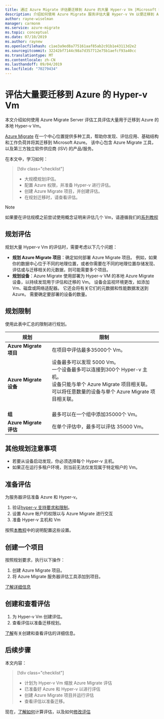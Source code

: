 ```yaml
---
title: 通过 Azure Migrate 评估要迁移到 Azure 的大量 Hyper-v Vm |Microsoft Docs
description: 介绍如何使用 Azure Migrate 服务评估大量 Hyper-v Vm 以便迁移到 Azure。
author: rayne-wiselman
manager: carmonm
ms.service: azure-migrate
ms.topic: conceptual
ms.date: 07/10/2019
ms.author: raynew
ms.openlocfilehash: c1ae3a9ed8a775161aaf85ab2c91b1e43113d2e2
ms.sourcegitcommit: 32242bf7144c98a7d357712e75b1aefcf93a40cc
ms.translationtype: MT
ms.contentlocale: zh-CN
ms.lasthandoff: 09/04/2019
ms.locfileid: "70279434"
---
```

# <a name="assess-large-numbers-of-hyper-v-vms-for-migration-to-azure"></a>评估大量要迁移到 Azure 的 Hyper-v Vm

本文介绍如何使用 Azure Migrate Server 评估工具评估大量用于迁移到 Azure 的本地 Hyper-v Vm。

[Azure Migrate](migrate-services-overview.md) 在一个中心位置提供多种工具，帮助你发现、评估应用、基础结构和工作负荷并将其迁移到 Microsoft Azure。 该中心包含 Azure Migrate 工具，以及第三方独立软件供应商 (ISV) 的产品/服务。 


在本文中，学习如何：
> [!div class="checklist"]
> * 大规模规划评估。
> * 配置 Azure 权限，并准备 Hyper-v 进行评估。
> * 创建 Azure Migrate 项目，并创建评估。
> * 在规划迁移时，请查看评估。


> [!NOTE]
> 如果要在评估规模之前尝试使用概念证明来评估几个 Vm，请遵循我们的[系列教程](tutorial-prepare-hyper-v.md)

## <a name="plan-for-assessment"></a>规划评估

规划大量 Hyper-v Vm 的评估时，需要考虑以下几个问题：

- **规划 Azure Migrate 项目**：确定如何部署 Azure Migrate 项目。 例如，如果你的数据中心位于不同的地理位置，或者你需要在不同的地理位置存储发现、评估或与迁移相关的元数据，则可能需要多个项目。
- **规划设备**：Azure Migrate 使用部署为 Hyper-v VM 的本地 Azure Migrate 设备，以持续发现用于评估和迁移的 Vm。 设备会监视环境更改，如添加 Vm、磁盘或网络适配器。 它还会将有关它们的元数据和性能数据发送到 Azure。 需要确定要部署的设备的数量。


## <a name="planning-limits"></a>规划限制
 
使用此表中汇总的限制进行规划。

**规划** | **限制**
--- | --- 
**Azure Migrate 项目** | 在项目中评估最多35000个 Vm。
**Azure Migrate 设备** | 设备最多可以发现 5000 Vm。<br/> 一个设备最多可以连接到300个 Hyper-v 主机。<br/> 设备只能与单个 Azure Migrate 项目相关联。<br/> 可以将任意数量的设备与单个 Azure Migrate 项目相关联。 <br/><br/> 
**组** | 最多可以在一个组中添加35000个 Vm。
**Azure Migrate 评估** | 在单个评估中，最多可以评估 35000 Vm。



## <a name="other-planning-considerations"></a>其他规划注意事项

- 若要从设备启动发现，你必须选择每个 Hyper-v 主机。 
- 如果正在运行多租户环境，则当前无法仅发现属于特定租户的 Vm。 

## <a name="prepare-for-assessment"></a>准备评估

为服务器评估准备 Azure 和 Hyper-v。 

1. 验证[hyper-v 支持要求和限制](migrate-support-matrix-hyper-v.md)。
2. 设置 Azure 帐户的权限以与 Azure Migrate 进行交互
3. 准备 Hyper-v 主机和 Vm

按照[本教程](tutorial-prepare-hyper-v.md)中的说明配置这些设置。

## <a name="create-a-project"></a>创建一个项目

按照规划要求，执行以下操作：

1. 创建 Azure Migrate 项目。
2. 将 Azure Migrate 服务器评估工具添加到项目。

[了解详细信息](how-to-add-tool-first-time.md)

## <a name="create-and-review-an-assessment"></a>创建和查看评估

1. 为 Hyper-v Vm 创建评估。
1. 查看评估以准备迁移规划。

[了解](tutorial-assess-hyper-v.md)有关创建和查看评估的详细信息。
    

## <a name="next-steps"></a>后续步骤

本文内容：
 
> [!div class="checklist"] 
> * 计划为 Hyper-v Vm 缩放 Azure Migrate 评估
> * 已准备好 Azure 和 Hyper-v 以进行评估
> * 创建 Azure Migrate 项目并运行评估
> * 查看评估以准备迁移。

现在，[了解如何](concepts-assessment-calculation.md)计算评估，以及如何[修改评估](how-to-modify-assessment.md)
